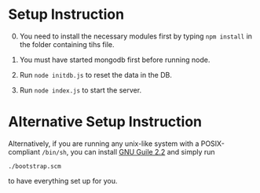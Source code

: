 Setup Instruction
=================
0. You need to install the necessary modules first by typing `npm install`
in the folder containing tihs file.

1. You must have started mongodb first before running node.

2. Run `node initdb.js` to reset the data in the DB.

3. Run `node index.js` to start the server.

Alternative Setup Instruction
=============================
Alternatively, if you are running any unix-like system with a POSIX-compliant
`/bin/sh`, you can install [GNU Guile 2.2](https://www.gnu.org/software/guile/)
and simply run

    ./bootstrap.scm

to have everything set up for you.
